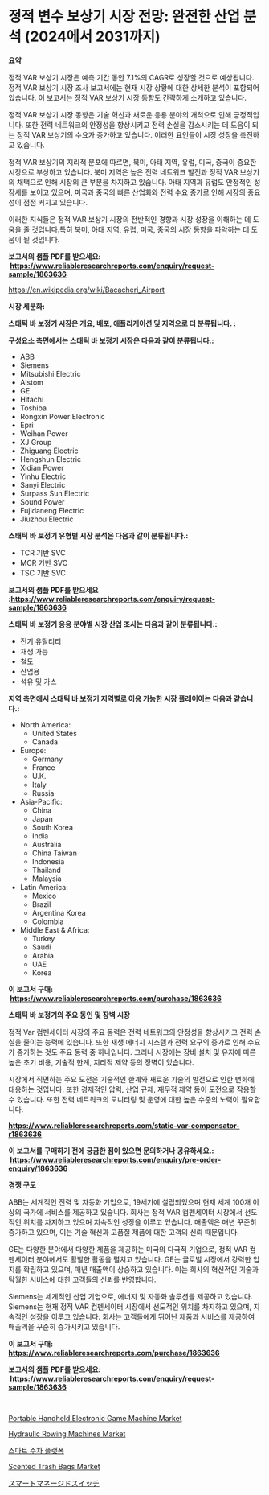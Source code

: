 <p><h1>정적 변수 보상기 시장 전망: 완전한 산업 분석 (2024에서 2031까지)</h1></p><p><strong>요약</strong></p>
<p><p>정적 VAR 보상기 시장은 예측 기간 동안 7.1%의 CAGR로 성장할 것으로 예상됩니다. 정적 VAR 보상기 시장 조사 보고서에는 현재 시장 상황에 대한 상세한 분석이 포함되어 있습니다. 이 보고서는 정적 VAR 보상기 시장 동향도 간략하게 소개하고 있습니다.</p><p>정적 VAR 보상기 시장 동향은 기술 혁신과 새로운 응용 분야의 개척으로 인해 긍정적입니다. 또한 전력 네트워크의 안정성을 향상시키고 전력 손실을 감소시키는 데 도움이 되는 정적 VAR 보상기의 수요가 증가하고 있습니다. 이러한 요인들이 시장 성장을 촉진하고 있습니다.</p><p>정적 VAR 보상기의 지리적 분포에 따르면, 북미, 아태 지역, 유럽, 미국, 중국이 중요한 시장으로 부상하고 있습니다. 북미 지역은 높은 전력 네트워크 발전과 정적 VAR 보상기의 채택으로 인해 시장의 큰 부분을 차지하고 있습니다. 아태 지역과 유럽도 안정적인 성장세를 보이고 있으며, 미국과 중국의 빠른 산업화와 전력 수요 증가로 인해 시장의 중요성이 점점 커지고 있습니다.</p><p>이러한 지식들은 정적 VAR 보상기 시장의 전반적인 경향과 시장 성장을 이해하는 데 도움을 줄 것입니다.특히 북미, 아태 지역, 유럽, 미국, 중국의 시장 동향을 파악하는 데 도움이 될 것입니다.</p></p>
<p><strong>보고서의 샘플 PDF를 받으세요: &nbsp;<a href="https://www.reliableresearchreports.com/enquiry/request-sample/1863636">https://www.reliableresearchreports.com/enquiry/request-sample/1863636</a></strong></p>
<p><a href="https://en.wikipedia.org/wiki/Bacacheri_Airport">https://en.wikipedia.org/wiki/Bacacheri_Airport</a></p>
<p><strong>시장 세분화:</strong></p>
<p><strong> 스태틱 바 보정기 시장은 개요, 배포, 애플리케이션 및 지역으로 더 분류됩니다. :</strong></p>
<p><strong>구성요소 측면에서는 스태틱 바 보정기 시장은 다음과 같이 분류됩니다.:</strong></p>
<p><ul><li>ABB</li><li>Siemens</li><li>Mitsubishi Electric</li><li>Alstom</li><li>GE</li><li>Hitachi</li><li>Toshiba</li><li>Rongxin Power Electronic</li><li>Epri</li><li>Weihan Power</li><li>XJ Group</li><li>Zhiguang Electric</li><li>Hengshun Electric</li><li>Xidian Power</li><li>Yinhu Electric</li><li>Sanyi Electric</li><li>Surpass Sun Electric</li><li>Sound Power</li><li>Fujidaneng Electric</li><li>Jiuzhou Electric</li></ul></p>
<p><strong> 스태틱 바 보정기 유형별 시장 분석은 다음과 같이 분류됩니다.:</strong></p>
<p><ul><li>TCR 기반 SVC</li><li>MCR 기반 SVC</li><li>TSC 기반 SVC</li></ul></p>
<p><strong>보고서의 샘플 PDF를 받으세요 :<a href="https://www.reliableresearchreports.com/enquiry/request-sample/1863636">https://www.reliableresearchreports.com/enquiry/request-sample/1863636</a></strong></p>
<p><strong> 스태틱 바 보정기 응용 분야별 시장 산업 조사는 다음과 같이 분류됩니다.:</strong></p>
<p><ul><li>전기 유틸리티</li><li>재생 가능</li><li>철도</li><li>산업용</li><li>석유 및 가스</li></ul></p>
<p><strong>지역 측면에서 스태틱 바 보정기 지역별로 이용 가능한 시장 플레이어는 다음과 같습니다.:</strong></p>
<p><ul>
    <li>
        North America:
        <ul>
            <li>United States</li>
            <li>Canada</li>
        </ul>
    </li>
    <li>
        Europe:
        <ul>
            <li>Germany</li>
            <li>France</li>
            <li>U.K.</li>
            <li>Italy</li>
            <li>Russia</li>
        </ul>
    </li>
    <li>
        Asia-Pacific:
        <ul>
            <li>China</li>
            <li>Japan</li>
            <li>South Korea</li>
            <li>India</li>
            <li>Australia</li>
            <li>China Taiwan</li>
            <li>Indonesia</li>
            <li>Thailand</li>
            <li>Malaysia</li>
        </ul>
    </li>
    <li>
        Latin America:
        <ul>
            <li>Mexico</li>
            <li>Brazil</li>
            <li>Argentina Korea</li>
            <li>Colombia</li>
        </ul>
    </li>
    <li>
        Middle East & Africa:
        <ul>
            <li>Turkey</li>
            <li>Saudi</li>
            <li>Arabia</li>
            <li>UAE</li>
            <li>Korea</li>
        </ul>
    </li>
    </ul></p>
<p><strong>이 보고서 구매: &nbsp;<a href="https://www.reliableresearchreports.com/purchase/1863636">https://www.reliableresearchreports.com/purchase/1863636</a></strong></p>
<p><strong>스태틱 바 보정기의 주요 동인 및 장벽 시장</strong></p>
<p><p>정적 Var 컴펜세이터 시장의 주요 동력은 전력 네트워크의 안정성을 향상시키고 전력 손실을 줄이는 능력에 있습니다. 또한 재생 에너지 시스템과 전력 요구의 증가로 인해 수요가 증가하는 것도 주요 동력 중 하나입니다. 그러나 시장에는 장비 설치 및 유지에 따른 높은 초기 비용, 기술적 한계, 지리적 제약 등의 장벽이 있습니다.</p><p>시장에서 직면하는 주요 도전은 기술적인 한계와 새로운 기술의 발전으로 인한 변화에 대응하는 것입니다. 또한 경제적인 압력, 산업 규제, 재무적 제약 등이 도전으로 작용할 수 있습니다. 또한 전력 네트워크의 모니터링 및 운영에 대한 높은 수준의 노력이 필요합니다.</p></p>
<p><strong><a href="https://www.reliableresearchreports.com/static-var-compensator-r1863636">https://www.reliableresearchreports.com/static-var-compensator-r1863636</a></strong></p>
<p><strong>이 보고서를 구매하기 전에 궁금한 점이 있으면 문의하거나 공유하세요.: &nbsp;<a href="https://www.reliableresearchreports.com/enquiry/pre-order-enquiry/1863636">https://www.reliableresearchreports.com/enquiry/pre-order-enquiry/1863636</a></strong></p>
<p><strong>경쟁 구도</strong></p>
<p><p>ABB는 세계적인 전력 및 자동화 기업으로, 19세기에 설립되었으며 현재 세계 100개 이상의 국가에 서비스를 제공하고 있습니다. 회사는 정적 VAR 컴펜세이터 시장에서 선도적인 위치를 차지하고 있으며 지속적인 성장을 이루고 있습니다. 매출액은 매년 꾸준히 증가하고 있으며, 이는 기술 혁신과 고품질 제품에 대한 고객의 신뢰 때문입니다.</p><p>GE는 다양한 분야에서 다양한 제품을 제공하는 미국의 다국적 기업으로, 정적 VAR 컴펜세이터 분야에서도 활발한 활동을 펼치고 있습니다. GE는 글로벌 시장에서 강력한 입지를 확립하고 있으며, 매년 매출액이 상승하고 있습니다. 이는 회사의 혁신적인 기술과 탁월한 서비스에 대한 고객들의 신뢰를 반영합니다.</p><p>Siemens는 세계적인 산업 기업으로, 에너지 및 자동화 솔루션을 제공하고 있습니다. Siemens는 현재 정적 VAR 컴펜세이터 시장에서 선도적인 위치를 차지하고 있으며, 지속적인 성장을 이루고 있습니다. 회사는 고객들에게 뛰어난 제품과 서비스를 제공하여 매출액을 꾸준히 증가시키고 있습니다.</p></p>
<p><strong>이 보고서 구매: &nbsp; <a href="https://www.reliableresearchreports.com/purchase/1863636">https://www.reliableresearchreports.com/purchase/1863636</a></strong></p>
<p><strong>보고서의 샘플 PDF를 받으세요: &nbsp;<a href="https://www.reliableresearchreports.com/enquiry/request-sample/1863636">https://www.reliableresearchreports.com/enquiry/request-sample/1863636</a></strong><strong></strong></p>
<p>&nbsp;</p>
<p><p><a href="https://medium.com/@electatowne2023/portable-handheld-electronic-game-machine-market-research-report-includes-analysis-on-market-size-c17812cf1f27">Portable Handheld Electronic Game Machine Market</a></p><p><a href="https://github.com/JosephMorgnmelgfbX/Market-Research-Report-List-1/blob/main/hydraulic-rowing-machines-market.md">Hydraulic Rowing Machines Market</a></p><p><a href="https://github.com/LuckeyCorbin/Market-Research-Report-List-2/blob/main/967162441501.md">스마트 주차 플랫폼</a></p><p><a href="https://github.com/BraidenLucas2019/Market-Research-Report-List-1/blob/main/scented-trash-bags-market.md">Scented Trash Bags Market</a></p><p><a href="https://github.com/RandallRunte2023/Market-Research-Report-List-2/blob/main/253796531849.md">スマートマネージドスイッチ</a></p></p>